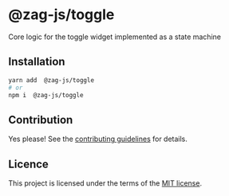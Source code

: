# @zag-js/toggle

Core logic for the toggle widget implemented as a state machine

## Installation

```sh
yarn add  @zag-js/toggle
# or
npm i  @zag-js/toggle
```

## Contribution

Yes please! See the [contributing guidelines](https://github.com/chakra-ui/ui-machines/blob/main/CONTRIBUTING.md) for
details.

## Licence

This project is licensed under the terms of the
[MIT license](https://github.com/chakra-ui/ui-machines/blob/main/LICENSE).
